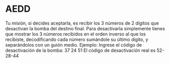 # AEDD
Tu misión, si decides aceptarla, es recibir los 3 números
de 2 dígitos que desactivan la bomba del destino final.
Para desactivarla simplemente tienes que mostrar los
3 números recibidos en el orden inverso al que los recibiste,
decodificando cada número sumándole su último dígito, y
separándolos con un guión medio.
Ejemplo: Ingrese el código de desactivación de la bomba: 37 24 51
El código de desactivación real es 52-28-44